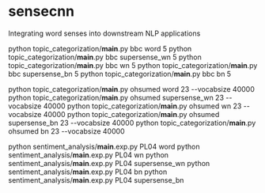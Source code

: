 # sensecnn
Integrating word senses into downstream NLP applications

python topic_categorization/__main__.py bbc word 5
python topic_categorization/__main__.py bbc supersense_wn 5
python topic_categorization/__main__.py bbc wn 5
python topic_categorization/__main__.py bbc supersense_bn 5
python topic_categorization/__main__.py bbc bn 5

python topic_categorization/__main__.py ohsumed word 23 --vocabsize 40000
python topic_categorization/__main__.py ohsumed supersense_wn 23 --vocabsize 40000
python topic_categorization/__main__.py ohsumed wn 23 --vocabsize 40000
python topic_categorization/__main__.py ohsumed supersense_bn 23 --vocabsize 40000
python topic_categorization/__main__.py ohsumed bn 23 --vocabsize 40000

python sentiment_analysis/__main__.exp.py PL04 word
python sentiment_analysis/__main__.exp.py PL04 wn
python sentiment_analysis/__main__.exp.py PL04 supersense_wn
python sentiment_analysis/__main__.exp.py PL04 bn
python sentiment_analysis/__main__.exp.py PL04 supersense_bn
